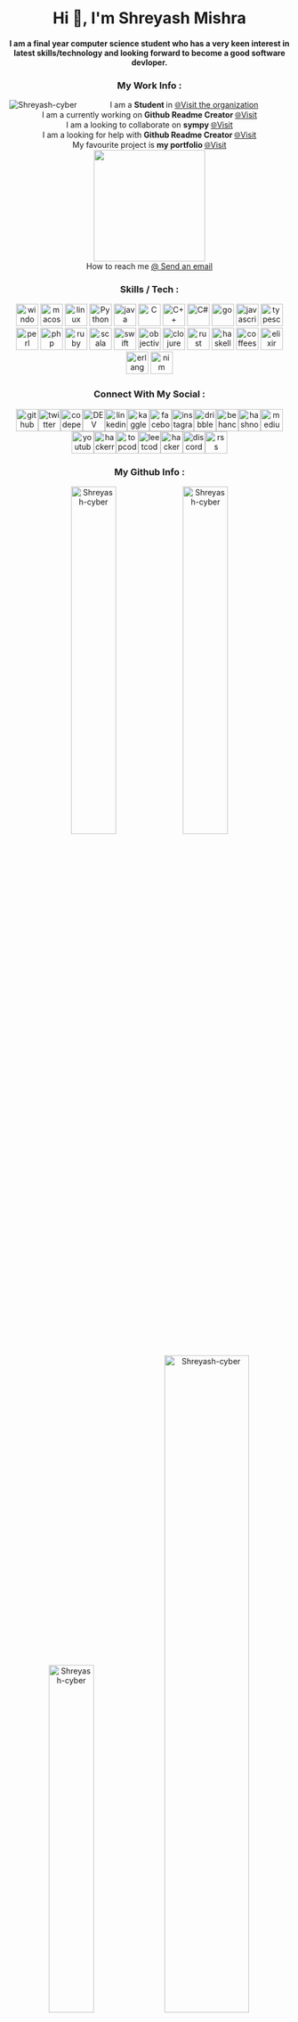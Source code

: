 <!-- for editing in title --><h1 align="center">Hi 👋, I'm Shreyash Mishra</h1><!--for editing in subtitle --><h4 align="center">I am a final year computer science student who has a very keen interest in latest skills/technology and looking forward to become a good software devloper.</h4><!--for editing in work info --><div align="center"><h3>My Work Info :</h3><img align="left" src="https://komarev.com/ghpvc/?username=Shreyash-cyber&amp;label=Profile%20views&amp;color=0e75b6&amp;style=flat" alt="Shreyash-cyber"><p>I am a <strong> Student </strong>  in <a href="http://www.shreyash.site/" target="_blank"> 🌐Visit the organization </a>   <br>I am a currently working on <strong> Github Readme Creator </strong>    <a href="https://github.com/Shreyash-cyber/Github_Readme_Creator" target="_blank"> 🌐Visit </a>   <br>I am a looking to collaborate on  <strong> sympy </strong>   <a href="https://github.com/sympy/sympy" target="_blank"> 🌐Visit</a>  <br>I am a looking for help with  <strong> Github Readme Creator </strong>   <a href="https://github.com/Shreyash-cyber/Github_Readme_Creator" target="_blank"> 🌐Visit</a>  <br>My favourite project is  <strong> my portfolio </strong>   <a href="https://github.com/Shreyash-cyber/shreyashmishra" target="_blank"> 🌐Visit</a>  <br><a href="https://www.resume.com/" target="_blank"><img src="https://i.postimg.cc/7PVnFtsZ/download-cv-button.png" alt="" width="200px"></a> <br>How to reach me <a href="mailto: shreyashmishra158@gmail.com"> @ Send an email</a> </p> </div> <!-- for editing in skills / tech --><h3 align="center">Skills / Tech :</h3><div align="center"><a href="https://www.microsoft.com/en-in/windows" target="_blank"><img src="https://upload.wikimedia.org/wikipedia/commons/thumb/3/34/Windows_logo_-_2012_derivative.svg/1200px-Windows_logo_-_2012_derivative.svg.png" alt="windows" width="40px"></a> <a href="https://www.apple.com/macos/monterey/" target="_blank"><img src="https://seeklogo.com/images/A/apple-mac-os-logo-02F86B913E-seeklogo.com.png" alt="macos" width="40px"></a> <a href="https://www.linux.org/" target="_blank"><img src="https://upload.wikimedia.org/wikipedia/commons/thumb/3/35/Tux.svg/800px-Tux.svg.png" alt="linux" width="40px"></a> <a href="https://www.python.org/" target="_blank"><img src="https://www.svgrepo.com/show/331553/python-package-index.svg" alt="Python" width="40px"></a> <a href="https://www.java.com/en/" target="_blank"><img src="https://www.svgrepo.com/show/43101/java.svg" alt="java" width="40px"></a> <a href="https://www.cprogramming.com/" target="_blank"><img src="https://uxwing.com/wp-content/themes/uxwing/download/brands-and-social-media/c-program-icon.png" alt="C" width="40px"></a> <a href="https://upload.wikimedia.org/wikipedia/commons/thumb/1/18/ISO_C%2B%2B_Logo.svg/1822px-ISO_C%2B%2B_Logo.svg.png" target="_blank"><img src="https://upload.wikimedia.org/wikipedia/commons/thumb/1/18/ISO_C%2B%2B_Logo.svg/1822px-ISO_C%2B%2B_Logo.svg.png" alt="C++" width="40px"></a> <a href="https://docs.microsoft.com/en-us/dotnet/csharp/" target="_blank"><img src="https://seeklogo.com/images/C/c-sharp-c-logo-02F17714BA-seeklogo.com.png" alt="C#" width="40px"></a> <a href="https://go.dev/" target="_blank"><img src="https://seeklogo.com/images/G/go-logo-046185B647-seeklogo.com.png" alt="go" width="40px"></a> <a href="https://www.javascript.com/" target="_blank"><img src="https://upload.wikimedia.org/wikipedia/commons/thumb/9/99/Unofficial_JavaScript_logo_2.svg/2048px-Unofficial_JavaScript_logo_2.svg.png" alt="javascript" width="40px"></a> <a href="https://www.typescriptlang.org/" target="_blank"><img src="https://upload.wikimedia.org/wikipedia/commons/thumb/4/4c/Typescript_logo_2020.svg/1200px-Typescript_logo_2020.svg.png" alt="typescript" width="40px"></a> <a href="https://www.perl.org/" target="_blank"><img src="https://upload.wikimedia.org/wikipedia/en/thumb/5/56/Perl_language_logo.svg/1200px-Perl_language_logo.svg.png" alt="perl" width="40px"></a> <a href="https://www.php.net/" target="_blank"><img src="https://upload.wikimedia.org/wikipedia/commons/thumb/2/27/PHP-logo.svg/2560px-PHP-logo.svg.png" alt="php" width="40px"></a> <a href="https://www.ruby-lang.org/en/" target="_blank"><img src="https://upload.wikimedia.org/wikipedia/commons/thumb/7/73/Ruby_logo.svg/1200px-Ruby_logo.svg.png" alt="ruby" width="40px"></a> <a href="https://www.scala-lang.org/" target="_blank"><img src="https://seeklogo.com/images/S/scala-logo-8570724313-seeklogo.com.png" alt="scala" width="40px"></a> <a href="https://www.swift.com/" target="_blank"><img src="https://cdn4.iconfinder.com/data/icons/logos-3/504/Swift-2-512.png" alt="swift" width="40px"></a> <a href="https://developer.apple.com/library/archive/documentation/Cocoa/Conceptual/ProgrammingWithObjectiveC/Introduction/Introduction.html" target="_blank"><img src="https://seeklogo.com/images/O/objective-c-logo-81746870EF-seeklogo.com.png" alt="objective-c" width="40px"></a> <a href="https://clojure.org/" target="_blank"><img src="https://upload.wikimedia.org/wikipedia/commons/thumb/5/5d/Clojure_logo.svg/256px-Clojure_logo.svg.png" alt="clojure" width="40px"></a> <a href="https://www.rust-lang.org/" target="_blank"><img src="https://upload.wikimedia.org/wikipedia/commons/thumb/d/d5/Rust_programming_language_black_logo.svg/2048px-Rust_programming_language_black_logo.svg.png" alt="rust" width="40px"></a> <a href="https://www.haskell.org/" target="_blank"><img src="https://upload.wikimedia.org/wikipedia/commons/thumb/1/1c/Haskell-Logo.svg/2560px-Haskell-Logo.svg.png" alt="haskell" width="40px"></a> <a href="https://coffeescript.org/" target="_blank"><img src="https://cdn.worldvectorlogo.com/logos/coffeescript.svg" alt="coffeescript" width="40px"></a> <a href="https://elixir-lang.org/" target="_blank"><img src="https://seeklogo.com/images/E/elixir-logo-CF24E6FA55-seeklogo.com.png" alt="elixir" width="40px"></a> <a href="https://www.erlang.org/" target="_blank"><img src="https://upload.wikimedia.org/wikipedia/commons/thumb/0/04/Erlang_logo.svg/2337px-Erlang_logo.svg.png" alt="erlang" width="40px"></a> <a href="https://nim-lang.org/" target="_blank"><img src="https://upload.wikimedia.org/wikipedia/commons/thumb/e/e3/Nim_logo.svg/356px-Nim_logo.svg.png" alt="nim" width="40px"></a> </div> <!-- for editing in social handels --> <h3 align="center">Connect With My Social :</h3><div align="center"><a href="https://github.com/Shreyash-cyber" target="_blank"><img src="https://cdn4.iconfinder.com/data/icons/iconsimple-logotypes/512/github-512.png" alt="github" width="40px" a;=""></a><a href="https://github.com/Shreyash-cyber" target="_blank"><img src="https://pnggrid.com/wp-content/uploads/2021/07/Twitter-Logo-Square.png" alt="twitter" width="40px" a;=""></a><a href="https://github.com/Shreyash-cyber" target="_blank"><img src="https://img.favpng.com/13/19/12/computer-icons-scalable-vector-graphics-portable-network-graphics-codepen-png-favpng-T8NcxG8PN1La2ZkBAEwXK3Niq.jpg" alt="codepen" width="40px" a;=""></a><a href="https://github.com/Shreyash-cyber" target="_blank"><img src="https://iconape.com/wp-content/png_logo_vector/dev.png" alt="DEV" width="40px" a;=""></a><a href="https://github.com/Shreyash-cyber" target="_blank"><img src="https://upload.wikimedia.org/wikipedia/commons/thumb/c/ca/LinkedIn_logo_initials.png/600px-LinkedIn_logo_initials.png" alt="linkedin" width="40px" a;=""></a><a href="https://github.com/Shreyash-cyber" target="_blank"><img src="https://cdn.iconscout.com/icon/free/png-256/kaggle-3521526-2945029.png" alt="kaggle" width="40px" a;=""></a><a href="https://github.com/Shreyash-cyber" target="_blank"><img src="https://www.edigitalagency.com.au/wp-content/uploads/Facebook-logo-blue-circle-large-transparent-png.png" alt="facebook" width="40px" a;=""></a><a href="https://github.com/Shreyash-cyber" target="_blank"><img src="https://assets.stickpng.com/thumbs/580b57fcd9996e24bc43c521.png" alt="instagram" width="40px" a;=""></a><a href="https://github.com/Shreyash-cyber" target="_blank"><img src="https://cdn.freebiesupply.com/logos/large/2x/dribbble-icon-1-logo-png-transparent.png" alt="dribble" width="40px" a;=""></a><a href="https://github.com/Shreyash-cyber" target="_blank"><img src="https://cdn.freebiesupply.com/logos/large/2x/behance-1-logo-png-transparent.png" alt="behance" width="40px" a;=""></a><a href="https://github.com/Shreyash-cyber" target="_blank"><img src="https://cdn.hashnode.com/res/hashnode/image/upload/v1611902473383/CDyAuTy75.png?auto=compress" alt="hashnode" width="40px" a;=""></a><a href="https://github.com/Shreyash-cyber" target="_blank"><img src="https://brandslogos.com/wp-content/uploads/images/large/medium-logo.png" alt="medium" width="40px" a;=""></a><a href="https://github.com/Shreyash-cyber" target="_blank"><img src="https://assets.stickpng.com/images/580b57fcd9996e24bc43c545.png" alt="youtube" width="40px" a;=""></a><a href="https://github.com/Shreyash-cyber" target="_blank"><img src="https://cdn.icon-icons.com/icons2/2389/PNG/512/hackerrank_logo_icon_145206.png" alt="hackerrank" width="40px" a;=""></a><a href="https://github.com/Shreyash-cyber" target="_blank"><img src="https://image4.owler.com/logo/topcoder_owler_20200130_161541_original.png" alt="topcoder" width="40px" a;=""></a><a href="https://github.com/Shreyash-cyber" target="_blank"><img src="https://upload.wikimedia.org/wikipedia/commons/1/19/LeetCode_logo_black.png" alt="leetcode" width="40px" a;=""></a><a href="https://github.com/Shreyash-cyber" target="_blank"><img src="https://upload.wikimedia.org/wikipedia/commons/thumb/e/e8/HackerEarth_logo.png/800px-HackerEarth_logo.png" alt="hackerearth" width="40px" a;=""></a><a href="https://github.com/Shreyash-cyber" target="_blank"><img src="https://pnggrid.com/wp-content/uploads/2021/05/Discord-Logo-Square-1024x1024.png" alt="discord" width="40px" a;=""></a><a href="https://github.com/Shreyash-cyber" target="_blank"><img src="https://cdn.pixabay.com/photo/2012/04/15/22/00/rss-35468_640.png" alt="rss" width="40px" a;=""></a></div><!-- for editing in github info --><h3 align="center">My Github Info :</h3><div align="center"><img src="https://github-readme-stats.vercel.app/api?username=Shreyash-cyber&amp;show_icons=true&amp;locale=en" alt="Shreyash-cyber" width="40%"><img src="https://github-readme-streak-stats.herokuapp.com/?user=Shreyash-cyber&amp;" alt="Shreyash-cyber" width="40%">   <img src="https://github-readme-stats.vercel.app/api/top-langs?username=Shreyash-cyber&amp;show_icons=true&amp;locale=en&amp;layout=compact" alt="Shreyash-cyber" width="40%">  <a href="https://github.com/ryo-ma/github-profile-trophy"><img src="https://github-profile-trophy.vercel.app/?username=Shreyash-cyber" alt="Shreyash-cyber" width="55%"></a></div><div align="center"><h3>Support Me :</h3><a href="https://www.buymeacoffee.com/shreyashmishra"> <img src="https://cdn.buymeacoffee.com/buttons/v2/default-yellow.png" height="50" width="210" alt="Buy me coffee"></a><a href="https://www.buymeacoffee.com/shreyashmishra"> <img src="https://i.postimg.cc/nrSX2mHq/become-patron.png" height="50" width="210" alt="Become Patron"></a></div>
